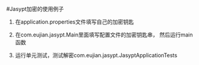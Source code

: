 #Jasypt加密的使用例子

1. 在application.properties文件填写自己的加密钥匙
2. 在com.eujian.jasypt.Main里面填写配置文件的加密钥匙串，
然后运行main函数

3. 运行单元测试，测试解密com.eujian.jasypt.JasyptApplicationTests